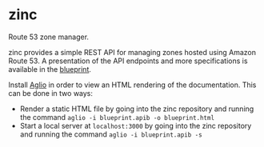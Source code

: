 # zinc
Route 53 zone manager.

zinc provides a simple REST API for managing zones hosted using Amazon Route 53. A presentation of the API endpoints and more specifications is available in the [blueprint](https://github.com/PressLabs/zinc/blob/master/blueprint.apib).

Install [Aglio](https://github.com/danielgtaylor/aglio) in order to view an HTML rendering of the documentation. This can be done in two ways:

* Render a static HTML file by going into the zinc repository and running the command `aglio -i blueprint.apib -o blueprint.html`
* Start a local server at `localhost:3000` by going into the zinc repository and running the command `aglio -i blueprint.apib -s`
